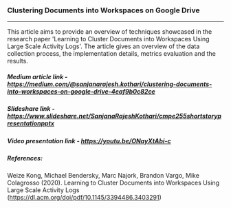 ### Clustering Documents into Workspaces on Google Drive
---------------
This article aims to provide an overview of techniques showcased in the research paper 
'Learning to Cluster Documents into Workspaces Using Large Scale Activity Logs'. The article gives an overview of the data collection process, 
the implementation details, metrics evaluation and the results.

##### Medium article link - https://medium.com/@sanjanarajesh.kothari/clustering-documents-into-workspaces-on-google-drive-4eaf9b0c82ce

##### Slideshare link - https://www.slideshare.net/SanjanaRajeshKothari/cmpe255shortstorypresentationpptx

##### Video presentation link - https://youtu.be/ONayXtAbi-c

##### References:
Weize Kong, Michael Bendersky, Marc Najork, Brandon Vargo, Mike Colagrosso (2020). Learning to Cluster Documents into Workspaces Using Large Scale Activity Logs
(https://dl.acm.org/doi/pdf/10.1145/3394486.3403291)
